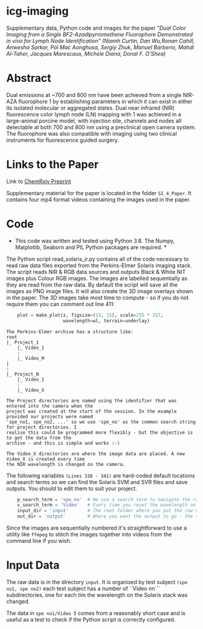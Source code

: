 # icg-imaging
Supplementary data, Python code and images for the paper _"Dual Color Imaging from a Single BF2-Azadipyrromethene Fluorophore Demonstrated in vivo for Lymph Node Identification" (Niamh Curtin, Dan Wu,Ronan Cahill, Anwesha Sarkar, Pól Mac Aonghusa, Sergiy Zhuk, Manuel Barberio, Mahdi Al-Taher, Jacques Marescaux, Michele Diana, Donal F. O’Shea)_

# Abstract
Dual emissions at ~700 and 800 nm have been achieved from a single NIR-AZA fluorophore 1 by establishing parameters in which it can exist in either its isolated molecular or aggregated states. Dual near infrared (NIR) fluorescence color lymph node (LN) mapping with 1 was achieved in a large-animal porcine model, with injection site, channels and nodes all detectable at both 700 and 800 nm using a preclinical open camera system. The fluorophore was also compatible with imaging using two clinical instruments for fluorescence guided surgery.

# Links to the Paper
Link to [ChemRxiv Preprint](https://chemrxiv.org/articles/preprint/Dual_Color_Imaging_from_a_Single_BF2-Azadipyrromethene_Fluorophore_Demonstrated_in_vivo_for_Lymph_Node_Identification/13203641)

Supplementary material for the paper is located in the folder ```SI_4_Paper```. It contains four mp4 format videos containing the images used in the paper.
# Code

* This code was written and tested using Python 3.8. The Numpy, Matplotlib, Seaborn and PIL Python packages are required. *

The Python script read_solaris_ir.py contains all of the code necessary to read raw data files exported from the Perkins-Elmer Solaris imaging stack. The script reads NIR & RGB data sources and outputs Black & White NIT images plus Colour RGB images. The images are labelled sequentially as they are read from the raw data. By default the script will save all the images as PNG image files. It will also create the 3D image overlays shown in the paper. The 3D images take most time to compute - so if you do not require them you can comment out line 411:
```Python
    plot = make_plot(z, figsize=(15, 15), scale=255 * 257, 
                     wavelength=wl, terrain=underlay)
```

    The Perkins-Elmer archive has a structure like:
    root
    |_ Project_1
        |_ Video_1
        :
        |_ Video_M
    |
    :
    |_ Project_N
        |_ Video_1
        :
        |_ Video_X
        
    The Project directories are named using the identifier that was entered into the camera when the 
    project was created at the start of the session. In the example provided our projects were named
    'spe_no1, spe_no2, ...' so we use 'spe_no' as the common search string for project directories. I 
    realise this could be programmed more flexibly - but the objective is to get the data from the
    archive - and this is simple and works :-)
    
    The Video_X directories are where the image data are placed. A new Video_X is created every time 
    the NIR wavelength is changed on the camera. 
    
The following variables ```(Lines 338 - 341)``` are hard-coded default locations and search terms so we can find the Solaris SVM and SVR files and save outputs. You should to edit them to suit your project.
```Python
    p_search_term = 'spe_no'  # We use a search term to navigate the raw data, you entered this when you created the project
    v_search_term = 'Video'   # Every time you reset the wavelength on the DSolaris stack a new Video XX directory is created under the project
    input_dir = 'input'       # The root folder where you put the raw data
    out_dir = 'output'        # Where you want the output to go - the script will use the same project/video subdirectory structurefrom the input folder
```

Since the images are sequentially numbered it's straightforward to use a utility like ```ffmpeg``` to stitch the images together into videos from the command line if you wish. 

# Input Data
The raw data is in the directory ```input```. It is organised by test subject ```(spe no1, spe no2)``` each test subject has a number of ``Video nn``` subdirectories, one for each tim the wavelength on the Solaris stack was changed. 

The data in ```spe no1/Video 5```
comes from a reasonably short case and is useful as a test to check if the Python script is correctly configured. 